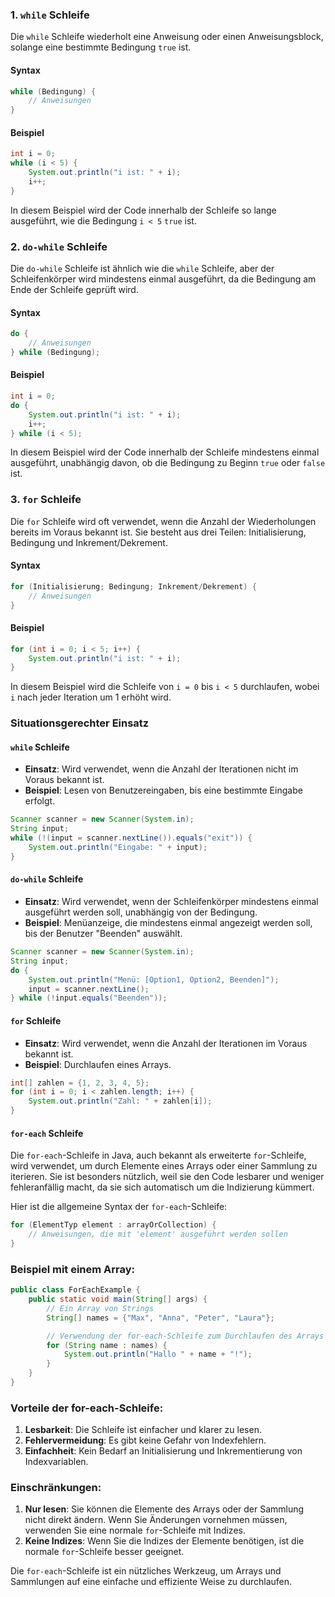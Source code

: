 

### 1. `while` Schleife
Die `while` Schleife wiederholt eine Anweisung oder einen Anweisungsblock, solange eine bestimmte Bedingung `true` ist.

#### Syntax
```java
while (Bedingung) {
    // Anweisungen
}
```

#### Beispiel
```java
int i = 0;
while (i < 5) {
    System.out.println("i ist: " + i);
    i++;
}
```
In diesem Beispiel wird der Code innerhalb der Schleife so lange ausgeführt, wie die Bedingung `i < 5` `true` ist.

### 2. `do-while` Schleife
Die `do-while` Schleife ist ähnlich wie die `while` Schleife, aber der Schleifenkörper wird mindestens einmal ausgeführt, da die Bedingung am Ende der Schleife geprüft wird.

#### Syntax
```java
do {
    // Anweisungen
} while (Bedingung);
```

#### Beispiel
```java
int i = 0;
do {
    System.out.println("i ist: " + i);
    i++;
} while (i < 5);
```
In diesem Beispiel wird der Code innerhalb der Schleife mindestens einmal ausgeführt, unabhängig davon, ob die Bedingung zu Beginn `true` oder `false` ist.

### 3. `for` Schleife
Die `for` Schleife wird oft verwendet, wenn die Anzahl der Wiederholungen bereits im Voraus bekannt ist. Sie besteht aus drei Teilen: Initialisierung, Bedingung und Inkrement/Dekrement.

#### Syntax
```java
for (Initialisierung; Bedingung; Inkrement/Dekrement) {
    // Anweisungen
}
```

#### Beispiel
```java
for (int i = 0; i < 5; i++) {
    System.out.println("i ist: " + i);
}
```
In diesem Beispiel wird die Schleife von `i = 0` bis `i < 5` durchlaufen, wobei `i` nach jeder Iteration um 1 erhöht wird.

### Situationsgerechter Einsatz

#### `while` Schleife
- **Einsatz**: Wird verwendet, wenn die Anzahl der Iterationen nicht im Voraus bekannt ist.
- **Beispiel**: Lesen von Benutzereingaben, bis eine bestimmte Eingabe erfolgt.
```java
Scanner scanner = new Scanner(System.in);
String input;
while (!(input = scanner.nextLine()).equals("exit")) {
    System.out.println("Eingabe: " + input);
}
```

#### `do-while` Schleife
- **Einsatz**: Wird verwendet, wenn der Schleifenkörper mindestens einmal ausgeführt werden soll, unabhängig von der Bedingung.
- **Beispiel**: Menüanzeige, die mindestens einmal angezeigt werden soll, bis der Benutzer "Beenden" auswählt.
```java
Scanner scanner = new Scanner(System.in);
String input;
do {
    System.out.println("Menü: [Option1, Option2, Beenden]");
    input = scanner.nextLine();
} while (!input.equals("Beenden"));
```

#### `for` Schleife
- **Einsatz**: Wird verwendet, wenn die Anzahl der Iterationen im Voraus bekannt ist.
- **Beispiel**: Durchlaufen eines Arrays.
```java
int[] zahlen = {1, 2, 3, 4, 5};
for (int i = 0; i < zahlen.length; i++) {
    System.out.println("Zahl: " + zahlen[i]);
}
```

#### `for-each` Schleife

Die `for-each`-Schleife in Java, auch bekannt als erweiterte `for`-Schleife, wird verwendet, um durch Elemente eines Arrays oder einer Sammlung zu iterieren. Sie ist besonders nützlich, weil sie den Code lesbarer und weniger fehleranfällig macht, da sie sich automatisch um die Indizierung kümmert.

Hier ist die allgemeine Syntax der `for-each`-Schleife:

```java
for (ElementTyp element : arrayOrCollection) {
    // Anweisungen, die mit 'element' ausgeführt werden sollen
}
```

### Beispiel mit einem Array:

```java
public class ForEachExample {
    public static void main(String[] args) {
        // Ein Array von Strings
        String[] names = {"Max", "Anna", "Peter", "Laura"};

        // Verwendung der for-each-Schleife zum Durchlaufen des Arrays
        for (String name : names) {
            System.out.println("Hallo " + name + "!");
        }
    }
}
```


### Vorteile der for-each-Schleife:

1. **Lesbarkeit**: Die Schleife ist einfacher und klarer zu lesen.
2. **Fehlervermeidung**: Es gibt keine Gefahr von Indexfehlern.
3. **Einfachheit**: Kein Bedarf an Initialisierung und Inkrementierung von Indexvariablen.

### Einschränkungen:

1. **Nur lesen**: Sie können die Elemente des Arrays oder der Sammlung nicht direkt ändern. Wenn Sie Änderungen vornehmen müssen, verwenden Sie eine normale `for`-Schleife mit Indizes.
2. **Keine Indizes**: Wenn Sie die Indizes der Elemente benötigen, ist die normale `for`-Schleife besser geeignet.

Die `for-each`-Schleife ist ein nützliches Werkzeug, um Arrays und Sammlungen auf eine einfache und effiziente Weise zu durchlaufen.